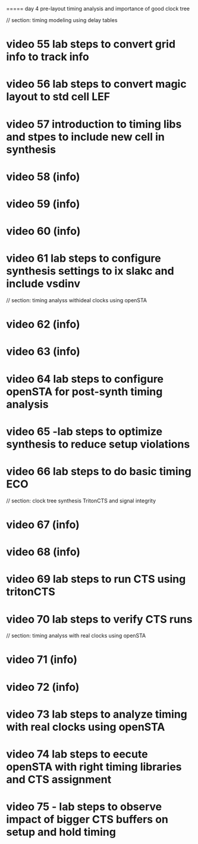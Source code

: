 
===== day 4 pre-layout timing analysis and importance of good clock tree

// section: timing modeling using delay tables

# video 55 lab steps to convert grid info to track info

# video 56 lab steps to convert magic layout to std cell LEF

# video 57 introduction to timing libs and stpes to include new cell in synthesis

# video 58 (info) 

# video 59 (info)

# video 60 (info)

# video 61 lab steps to configure synthesis settings to ix slakc and include vsdinv

// section: timing analyss withideal clocks using openSTA

# video 62 (info) 

# video 63 (info) 

# video 64 lab steps to configure openSTA for post-synth timing analysis 

# video 65 -lab steps to optimize synthesis to reduce setup violations

# video 66 lab steps to do basic timing ECO

// section: clock tree synthesis TritonCTS and signal integrity

# video 67 (info) 

# video 68 (info)

# video 69 lab steps to run CTS using tritonCTS

# video 70 lab steps to verify CTS runs

// section: timing analyss with real clocks using openSTA

# video 71 (info)

# video 72 (info) 

# video 73 lab steps to analyze timing with real clocks using openSTA

# video 74 lab steps to eecute openSTA with right timing libraries and CTS assignment

# video 75 - lab steps to observe impact of bigger CTS buffers on setup and hold timing